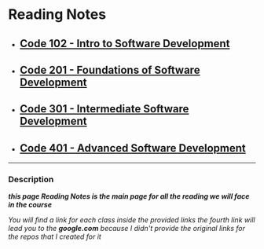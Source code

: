 # Reading Notes

* ## [Code 102 - Intro to Software Development](https://bayanabualhaj.github.io/Reading-notes102/)

* ## [Code 201 - Foundations of Software Development](https://bayanabualhaj.github.io/reading-notes201/code-201-reading-notes)

* ## [Code 301 - Intermediate Software Development](https://bayanabualhaj.github.io/reading-notes301/home)

* ## [Code 401 - Advanced Software Development](https://www.google.com)


______

### Description 

***this page **Reading Notes** is the main page for all the reading we will face in the course***

*You will find a link for each class inside the provided links the fourth link will lead you to the **google.com** because I didn't provide the original links for the repos that I created for it*


